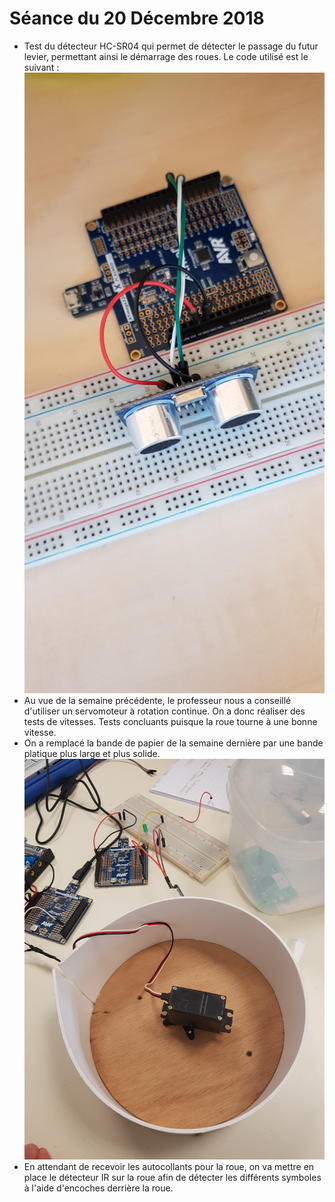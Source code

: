 # Séance du 20 Décembre 2018

* Test du détecteur HC-SR04 qui permet de détecter le passage du futur levier, permettant ainsi le démarrage des roues.
Le code utilisé est le suivant :
![alt text](https://github.com/JessicaJulien/projet/blob/master/Documentation/detecteurHC-SR04PourLevier.jpg "détecte le passage du levier")
* Au vue de la semaine précédente, le professeur nous a conseillé d'utiliser un servomoteur à rotation continue. On a donc réaliser des tests de vitesses. Tests concluants puisque la roue tourne à une bonne vitesse.
* On a remplacé la bande de papier de la semaine dernière par une bande platique plus large et plus solide.
![alt text](https://github.com/JessicaJulien/projet/blob/master/Documentation/premiereroue.jpg "roue avec servomoteur et bande plastique")
* En attendant de recevoir les autocollants pour la roue, on va mettre en place le détecteur IR sur la roue afin de détecter les différents symboles à l'aide d'encoches derrière la roue.
